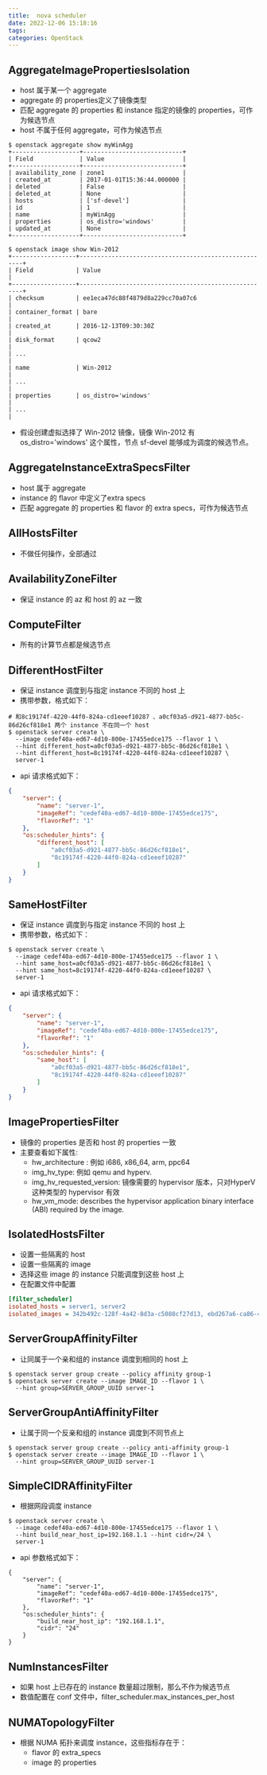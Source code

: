 ```yaml
---
title:  nova scheduler
date: 2022-12-06 15:18:16
tags:
categories: OpenStack
---
```


## AggregateImagePropertiesIsolation
- host 属于某一个 aggregate
- aggregate 的 properties定义了镜像类型
- 匹配 aggregate 的 properties 和 instance 指定的镜像的 properties，可作为候选节点
- host 不属于任何 aggregate，可作为候选节点

```shell
$ openstack aggregate show myWinAgg
+-------------------+----------------------------+
| Field             | Value                      |
+-------------------+----------------------------+
| availability_zone | zone1                      |
| created_at        | 2017-01-01T15:36:44.000000 |
| deleted           | False                      |
| deleted_at        | None                       |
| hosts             | ['sf-devel']               |
| id                | 1                          |
| name              | myWinAgg                   |
| properties        | os_distro='windows'        |
| updated_at        | None                       |
+-------------------+----------------------------+
```

```shell
$ openstack image show Win-2012
+------------------+------------------------------------------------------+
| Field            | Value                                                |
+------------------+------------------------------------------------------+
| checksum         | ee1eca47dc88f4879d8a229cc70a07c6                     |
| container_format | bare                                                 |
| created_at       | 2016-12-13T09:30:30Z                                 |
| disk_format      | qcow2                                                |
| ...                                                                     |
| name             | Win-2012                                             |
| ...                                                                     |
| properties       | os_distro='windows'                                  |
| ...                                                                     |
```
- 假设创建虚拟选择了 Win-2012 镜像，镜像 Win-2012 有 os_distro='windows' 这个属性，节点 sf-devel 能够成为调度的候选节点。

## AggregateInstanceExtraSpecsFilter
- host 属于 aggregate 
- instance 的 flavor 中定义了extra specs
- 匹配 aggregate 的 properties 和 flavor 的 extra specs，可作为候选节点

## AllHostsFilter
- 不做任何操作，全部通过

## AvailabilityZoneFilter
- 保证 instance 的 az 和 host 的 az 一致

## ComputeFilter
- 所有的计算节点都是候选节点

## DifferentHostFilter
- 保证 instance 调度到与指定 instance 不同的 host 上
- 携带参数，格式如下：

```shell
# 和8c19174f-4220-44f0-824a-cd1eeef10287 、a0cf03a5-d921-4877-bb5c-86d26cf818e1 两个 instance 不在同一个 host
$ openstack server create \
  --image cedef40a-ed67-4d10-800e-17455edce175 --flavor 1 \
  --hint different_host=a0cf03a5-d921-4877-bb5c-86d26cf818e1 \
  --hint different_host=8c19174f-4220-44f0-824a-cd1eeef10287 \
  server-1
```
- api 请求格式如下：
```json
{
    "server": {
        "name": "server-1",
        "imageRef": "cedef40a-ed67-4d10-800e-17455edce175",
        "flavorRef": "1"
    },
    "os:scheduler_hints": {
        "different_host": [
            "a0cf03a5-d921-4877-bb5c-86d26cf818e1",
            "8c19174f-4220-44f0-824a-cd1eeef10287"
        ]
    }
}
```
## SameHostFilter
- 保证 instance 调度到与指定 instance 不同的 host 上
- 携带参数，格式如下：
```shell
$ openstack server create \
  --image cedef40a-ed67-4d10-800e-17455edce175 --flavor 1 \
  --hint same_host=a0cf03a5-d921-4877-bb5c-86d26cf818e1 \
  --hint same_host=8c19174f-4220-44f0-824a-cd1eeef10287 \
  server-1
```
- api 请求格式如下：
```json
{
    "server": {
        "name": "server-1",
        "imageRef": "cedef40a-ed67-4d10-800e-17455edce175",
        "flavorRef": "1"
    },
    "os:scheduler_hints": {
        "same_host": [
            "a0cf03a5-d921-4877-bb5c-86d26cf818e1",
            "8c19174f-4220-44f0-824a-cd1eeef10287"
        ]
    }
}
```

## ImagePropertiesFilter
- 镜像的 properties 是否和 host 的 properties 一致
- 主要查看如下属性:
    - hw_architecture : 例如 i686, x86_64, arm, ppc64
    - img_hv_type: 例如 qemu and hyperv.
    - img_hv_requested_version: 镜像需要的 hypervisor 版本，只对HyperV 这种类型的 hypervisor 有效
    - hw_vm_mode: describes the hypervisor application binary interface (ABI) required by the image. 

## IsolatedHostsFilter
- 设置一些隔离的 host
- 设置一些隔离的 image
- 选择这些 image 的 instance 只能调度到这些 host 上
- 在配置文件中配置

```ini
[filter_scheduler]
isolated_hosts = server1, server2
isolated_images = 342b492c-128f-4a42-8d3a-c5088cf27d13, ebd267a6-ca86-4d6c-9a0e-bd132d6b7d09
```
## ServerGroupAffinityFilter
- 让同属于一个亲和组的 instance 调度到相同的 host 上
```shell
$ openstack server group create --policy affinity group-1
$ openstack server create --image IMAGE_ID --flavor 1 \
  --hint group=SERVER_GROUP_UUID server-1
```

## ServerGroupAntiAffinityFilter
- 让属于同一个反亲和组的 instance 调度到不同节点上
```shell
$ openstack server group create --policy anti-affinity group-1
$ openstack server create --image IMAGE_ID --flavor 1 \
  --hint group=SERVER_GROUP_UUID server-1
```

## SimpleCIDRAffinityFilter
- 根据网段调度 instance
```shell
$ openstack server create \
  --image cedef40a-ed67-4d10-800e-17455edce175 --flavor 1 \
  --hint build_near_host_ip=192.168.1.1 --hint cidr=/24 \
  server-1
```
- api 参数格式如下：
```shell
{
    "server": {
        "name": "server-1",
        "imageRef": "cedef40a-ed67-4d10-800e-17455edce175",
        "flavorRef": "1"
    },
    "os:scheduler_hints": {
        "build_near_host_ip": "192.168.1.1",
        "cidr": "24"
    }
}
```
## NumInstancesFilter
- 如果 host 上已存在的 instance 数量超过限制，那么不作为候选节点
- 数值配置在 conf 文件中，filter_scheduler.max_instances_per_host

## NUMATopologyFilter
- 根据 NUMA 拓扑来调度 instance，这些指标存在于：
    - flavor 的 extra_specs
    - image 的 properties
